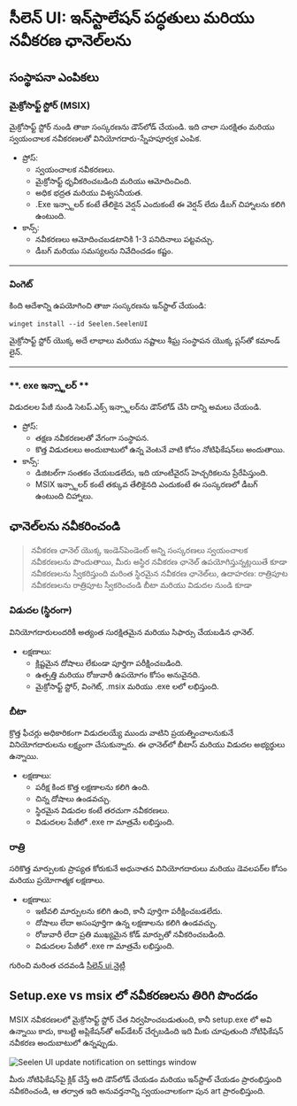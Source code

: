 # **సీలెన్ UI: ఇన్‌స్టాలేషన్ పద్ధతులు మరియు నవీకరణ ఛానెల్‌లను**

## **సంస్థాపనా ఎంపికలు**

### **మైక్రోసాఫ్ట్ స్టోర్ (MSIX)**

మైక్రోసాఫ్ట్ స్టోర్ నుండి తాజా సంస్కరణను డౌన్‌లోడ్ చేయండి. ఇది చాలా సురక్షితం
 మరియు స్వయంచాలక నవీకరణలతో వినియోగదారు-స్నేహపూర్వక ఎంపిక.

*   ప్రోస్:
    *   స్వయంచాలక నవీకరణలు.
    *   మైక్రోసాఫ్ట్ ధృవీకరించబడింది మరియు ఆమోదించింది.
    *   అధిక భద్రత మరియు విశ్వసనీయత.
    *   .Exe ఇన్స్టాలర్ కంటే తేలికైన వెర్షన్ ఎందుకంటే ఈ వెర్షన్ లేదు
         డీబగ్ చిహ్నాలను కలిగి ఉంటుంది.
*   కాన్స్:
    *   నవీకరణలు ఆమోదించబడటానికి 1-3 పనిదినాలు పట్టవచ్చు.
    *   డీబగ్ మరియు సమస్యలను నివేదించడం కష్టం.

***

### **వింగెట్**

కింది ఆదేశాన్ని ఉపయోగించి తాజా సంస్కరణను ఇన్‌స్టాల్ చేయండి:

```pwsh
winget install --id Seelen.SeelenUI
```

మైక్రోసాఫ్ట్ స్టోర్ యొక్క అదే లాభాలు మరియు నష్టాలు శీఘ్ర సంస్థాపన యొక్క ప్లస్‌తో
 కమాండ్ లైన్.

***

### \*\*. exe ఇన్స్టాలర్ \*\*

విడుదలల పేజీ నుండి సెటప్.ఎక్స్ ఇన్స్టాలర్‌ను డౌన్‌లోడ్ చేసి దాన్ని అమలు చేయండి.

*   ప్రోస్:
    *   తక్షణ నవీకరణలతో వేగంగా సంస్థాపన.
    *   కొత్త విడుదలలు అందుబాటులో ఉన్న వెంటనే వాటి కోసం నోటిఫికేషన్‌లు అందుతాయి.
*   కాన్స్:
    *   డిజిటల్‌గా సంతకం చేయబడలేదు, ఇది యాంటీవైరస్ హెచ్చరికలను ప్రేరేపిస్తుంది.
    *   MSIX ఇన్స్టాలర్ కంటే తక్కువ తేలికైనది ఎందుకంటే ఈ సంస్కరణలో డీబగ్ ఉంటుంది
         చిహ్నాలు.

## **ఛానెల్‌లను నవీకరించండి**

> నవీకరణ ఛానెల్ యొక్క ఇండెన్‌పెండెంట్ అన్ని సంస్కరణలు స్వయంచాలక నవీకరణలను పొందుతాయి,
>  మీరు అస్థిర నవీకరణ ఛానెల్ ఉపయోగిస్తున్నట్లయితే కూడా నవీకరణలను స్వీకరిస్తుంది
>  మరింత స్థిరమైన నవీకరణ ఛానెల్‌లు, ఉదాహరణ: రాత్రిపూట నవీకరణలను రాత్రిపూట స్వీకరించండి
>  బీటా మరియు విడుదల నుండి కూడా

### **విడుదల (స్థిరంగా)**

వినియోగదారులందరికీ అత్యంత సురక్షితమైన మరియు సిఫార్సు చేయబడిన ఛానెల్.

*   లక్షణాలు:
    *   క్లిష్టమైన దోషాలు లేకుండా పూర్తిగా పరీక్షించబడింది.
    *   ఉత్పత్తి మరియు రోజువారీ ఉపయోగం కోసం అనువైనది.
    *   మైక్రోసాఫ్ట్ స్టోర్, వింగెట్, .msix మరియు .exe లలో లభిస్తుంది.

### **బీటా**

క్రొత్త ఫీచర్లు అధికారికంగా విడుదలయ్యే ముందు వాటిని ప్రయత్నించాలనుకునే వినియోగదారులను లక్ష్యంగా చేసుకున్నారు.
 ఈ ఛానెల్‌లో బీటాస్ మరియు విడుదల అభ్యర్థులు ఉన్నాయి.

*   లక్షణాలు:
    *   పరీక్ష కింద కొత్త లక్షణాలను కలిగి ఉంది.
    *   చిన్న దోషాలు ఉండవచ్చు.
    *   స్థిరమైన విడుదల కంటే తరచుగా నవీకరణలు.
    *   విడుదలల పేజీలో .exe గా మాత్రమే లభిస్తుంది.

### **రాత్రి**

సరికొత్త మార్పులకు ప్రాప్యత కోరుకునే అధునాతన వినియోగదారులు మరియు డెవలపర్‌ల కోసం మరియు
 ప్రయోగాత్మక లక్షణాలు.

*   లక్షణాలు:
    *   ఇటీవలి మార్పులను కలిగి ఉంది, కానీ పూర్తిగా పరీక్షించబడలేదు.
    *   దోషాలు లేదా అసంపూర్తిగా ఉన్న లక్షణాలను కలిగి ఉండవచ్చు.
    *   రోజువారీ లేదా ప్రతి ముఖ్యమైన కోడ్ మార్పుతో నవీకరించబడింది.
    *   విడుదలల పేజీలో .exe గా మాత్రమే లభిస్తుంది.

గురించి మరింత చదవండి [సీలెన్ ui నైట్లీ](./nightly.md)

## **Setup.exe vs msix లో నవీకరణలను తిరిగి పొందడం**

MSIX నవీకరణలలో మైక్రోసాఫ్ట్ స్టోర్ చేత నిర్వహించబడుతుంది, కానీ setup.exe లో అవి ఉన్నాయి
 కాదు, కాబట్టి అప్లికేషన్‌తో అప్‌డేటర్ చేర్చబడింది ఇది మీకు చూపుతుంది
 నోటిఫికేషన్ నవీకరణ అందుబాటులో ఉన్నప్పుడు.

![Seelen UI update notification on settings window](https://github.com/Seelen-Inc/slu-blog/blob/master/blog/seelen-ui-distribution-channels/image.png?raw=true)

మీరు నోటిఫికేషన్‌పై క్లిక్ చేస్తే అది డౌన్‌లోడ్ చేయడం మరియు ఇన్‌స్టాల్ చేయడం ప్రారంభిస్తుంది
 నవీకరించండి, ఆ తర్వాత ఇది అనువర్తనాన్ని స్వయంచాలకంగా పున art ప్రారంభిస్తుంది.
